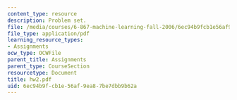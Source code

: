 ```yaml
---
content_type: resource
description: Problem set.
file: /media/courses/6-867-machine-learning-fall-2006/6ec94b9fcb1e56af9ea87be7dbb9b62a_hw2.pdf
file_type: application/pdf
learning_resource_types:
- Assignments
ocw_type: OCWFile
parent_title: Assignments
parent_type: CourseSection
resourcetype: Document
title: hw2.pdf
uid: 6ec94b9f-cb1e-56af-9ea8-7be7dbb9b62a
---
```

